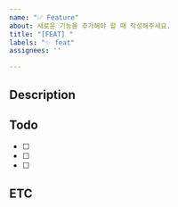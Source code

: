```yaml
---
name: "✅ Feature"
about: 새로운 기능을 추가해야 할 때 작성해주세요.
title: "[FEAT] "
labels: "✨ feat"
assignees: ''

---
```


## Description
<!-- 기능에 대한 설명을 해 주세요. -->

## Todo

- [ ]
- [ ]
- [ ]

## ETC
